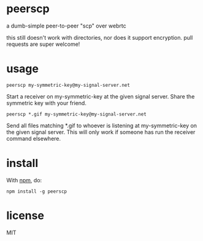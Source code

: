 # peerscp

a dumb-simple peer-to-peer "scp" over webrtc

this still doesn't work with directories, nor does it support encryption. pull requests are super welcome!

# usage

`peerscp my-symmetric-key@my-signal-server.net`

Start a receiver on my-symmetric-key at the given signal server. Share the symmetric key with your friend. 

`peerscp *.gif my-symmetric-key@my-signal-server.net`

Send all files matching *.gif to whoever is listening at my-symmetric-key on the given signal server. This will only work if someone has run the receiver command elsewhere.

# install

With [npm](https://npmjs.org), do:

```
npm install -g peerscp
```

# license

MIT

